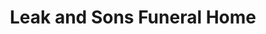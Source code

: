 ---
title: "Leak and Sons Funeral Home"
url: /chicago/leak-and-sons-funeral-home/
shop: Bestattungen
---